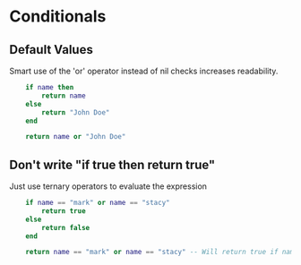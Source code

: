 # Conditionals
## Default Values
Smart use of the 'or' operator instead of nil checks increases readability.
```lua title="BAD"
    if name then
        return name
    else
        return "John Doe"
    end
```
```lua title="GOOD"
    return name or "John Doe"
```
## Don't write "if true then return true"
Just use ternary operators to evaluate the expression
```lua title="BAD"
    if name == "mark" or name == "stacy"
        return true
    else
        return false
    end
```
```lua title="GOOD"
    return name == "mark" or name == "stacy" -- Will return true if name is either mark or stacy
```